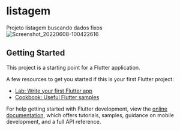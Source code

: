 # listagem

Projeto listagem buscando dados fixos
![Screenshot_20220608-100422616](https://user-images.githubusercontent.com/80336880/172626274-46912892-b78a-4b69-98a8-6980bde3a33c.jpg)

## Getting Started

This project is a starting point for a Flutter application.

A few resources to get you started if this is your first Flutter project:

- [Lab: Write your first Flutter app](https://docs.flutter.dev/get-started/codelab)
- [Cookbook: Useful Flutter samples](https://docs.flutter.dev/cookbook)

For help getting started with Flutter development, view the
[online documentation](https://docs.flutter.dev/), which offers tutorials,
samples, guidance on mobile development, and a full API reference.
